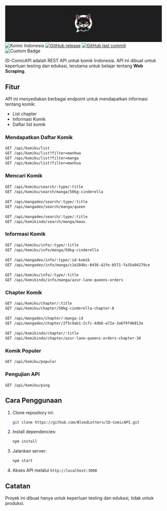 <img src="./assets/banner.png"></img>
![Komic Indonesia](https://img.shields.io/badge/Komik-Indonesia-green?style=flat-square&color=green&labelColor=cray)
[![GitHub release](https://img.shields.io/github/v/release/BloodLetters/ID-ComicAPI.svg)](https://github.com/BloodLetters/ID-ComicAPI/releases)
[![GitHub last commit](https://img.shields.io/github/last-commit/BloodLetters/ID-ComicAPI.svg)](https://github.com/BloodLetters/ID-ComicAPI/commits/main)
![Custom Badge](https://img.shields.io/badge/Status-Active-brightgreen)

ID-ComicAPI adalah REST API untuk komik Indonesia. API ini dibuat untuk keperluan testing dan edukasi, terutama untuk belajar tentang **Web Scraping**.

## Fitur
API ini menyediakan berbagai endpoint untuk mendapatkan informasi tentang komik:
- List chapter
- Informasi Komik
- Daftar list komik

### Mendapatkan Daftar Komik
```http
GET /api/komiku/list
GET /api/komiku/list?filter=manhwa
GET /api/komiku/list?filter=manga
GET /api/komiku/list?filter=manhua
```

### Mencari Komik
```http
GET /api/komiku/search/:type/:title
GET /api/komiku/search/manga/50kg-cinderella

GET /api/mangadex/search/:type/:title
GET /api/mangadex/search/manga/queen

GET /api/mangadex/search/:type/:title
GET /api/komikindo/search/manga/maou
```

### Informasi Komik
```http
GET /api/komiku/info/:type/:title
GET /api/komiku/info/manga/50kg-cinderella

GET /api/mangadex/info/:type/:id-komik
GET /api/mangadex/info/manga/c1e284bc-0436-42fe-b571-fa35a94279ce

GET /api/komiku/info/:type/:title
GET /api/komikindo/info/manga/azur-lane-queens-orders
```

### Chapter Komik
```http
GET /api/komiku/chapter/:title
GET /api/komiku/chapter/50kg-cinderella-chapter-8

GET /api/mangadex/chapter/:manga-id
GET /api/mangadex/chapter/2f5c9ab1-2cfc-4db8-a72a-3a6f9f46813e

GET /api/komikindo/chapter/:title
GET /api/komikindo/chapter/azur-lane-queens-orders-chapter-38
```

### Komik Populer
```http
GET /api/komiku/popular
```

### Pengujian API
```http
GET /api/komiku/ping
```

## Cara Penggunaan
1. Clone repository ini:
    ```sh
    git clone https://github.com/BloodLetters/ID-ComicAPI.git
    ```
2. Install dependencies:
    ```sh
    npm install
    ```
3. Jalankan server:
    ```sh
    npm start
    ```
4. Akses API melalui `http://localhost:3000`

## Catatan
Proyek ini dibuat hanya untuk keperluan testing dan edukasi, tidak untuk produksi.
